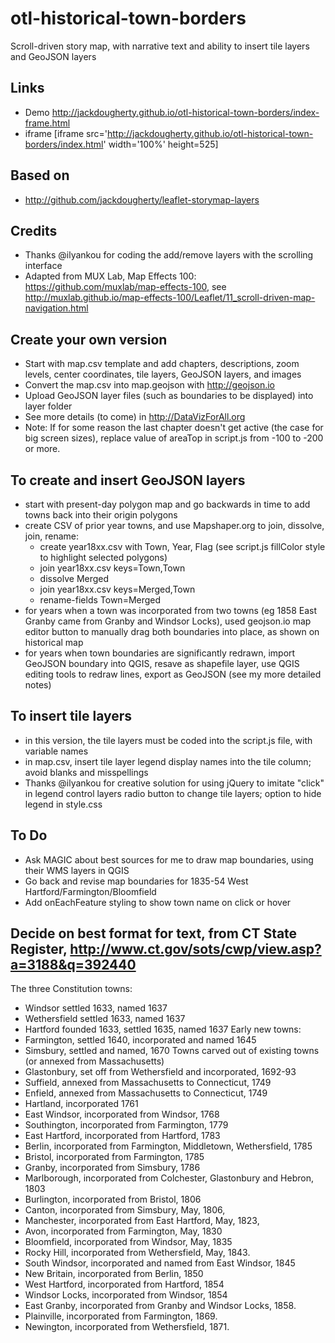 # otl-historical-town-borders
Scroll-driven story map, with narrative text and ability to insert tile layers and GeoJSON layers

## Links
- Demo http://jackdougherty.github.io/otl-historical-town-borders/index-frame.html
- iframe [iframe src='http://jackdougherty.github.io/otl-historical-town-borders/index.html' width='100%' height=525]

## Based on
- http://github.com/jackdougherty/leaflet-storymap-layers

## Credits
- Thanks @ilyankou for coding the add/remove layers with the scrolling interface  
- Adapted from MUX Lab, Map Effects 100: https://github.com/muxlab/map-effects-100, see http://muxlab.github.io/map-effects-100/Leaflet/11_scroll-driven-map-navigation.html

## Create your own version
- Start with map.csv template and add chapters, descriptions, zoom levels, center coordinates, tile layers, GeoJSON layers, and images
- Convert the map.csv into map.geojson with http://geojson.io
- Upload GeoJSON layer files (such as boundaries to be displayed) into layer folder
- See more details (to come) in http://DataVizForAll.org
- Note: If for some reason the last chapter doesn't get active (the case for big screen sizes), replace value of areaTop in script.js from -100 to -200 or more.

## To create and insert GeoJSON layers
- start with present-day polygon map and go backwards in time to add towns back into their origin polygons
- create CSV of prior year towns, and use Mapshaper.org to join, dissolve, join, rename:
  - create year18xx.csv with Town, Year, Flag (see script.js fillColor style to highlight selected polygons)
  - join year18xx.csv keys=Town,Town
  - dissolve Merged
  - join year18xx.csv keys=Merged,Town
  - rename-fields Town=Merged
- for years when a town was incorporated from two towns (eg 1858 East Granby came from Granby and Windsor Locks), used geojson.io map editor button to manually drag both boundaries into place, as shown on historical map
- for years when town boundaries are significantly redrawn, import GeoJSON boundary into QGIS, resave as shapefile layer, use QGIS editing tools to redraw lines, export as GeoJSON (see my more detailed notes)

## To insert tile layers
- in this version, the tile layers must be coded into the script.js file, with variable names
- in map.csv, insert tile layer legend display names into the tile column; avoid blanks and misspellings
- Thanks @ilyankou for creative solution for using jQuery to imitate "click" in legend control layers radio button to change tile layers; option to hide legend in style.css

## To Do
- Ask MAGIC about best sources for me to draw map boundaries, using their WMS layers in QGIS
- Go back and revise map boundaries for 1835-54 West Hartford/Farmington/Bloomfield
- Add onEachFeature styling to show town name on click or hover

## Decide on best format for text, from CT State Register, http://www.ct.gov/sots/cwp/view.asp?a=3188&q=392440

The three Constitution towns:
- Windsor settled 1633, named 1637
- Wethersfield settled 1633, named 1637
- Hartford founded 1633, settled 1635, named 1637
Early new towns:
- Farmington, settled 1640, incorporated and named 1645
- Simsbury, settled and named, 1670
Towns carved out of existing towns (or annexed from Massachusetts)
- Glastonbury, set off from Wethersfield and incorporated, 1692-93
- Suffield, annexed from Massachusetts to Connecticut, 1749
- Enfield, annexed from Massachusetts to Connecticut, 1749
- Hartland, incorporated 1761
- East Windsor, incorporated from Windsor, 1768
- Southington, incorporated from Farmington, 1779
- East Hartford, incorporated from Hartford, 1783
- Berlin, incorporated from Farmington, Middletown, Wethersfield, 1785
- Bristol, incorporated from Farmington, 1785
- Granby, incorporated from Simsbury, 1786
- Marlborough, incorporated from Colchester, Glastonbury and Hebron, 1803
- Burlington, incorporated from Bristol, 1806
- Canton, incorporated from Simsbury, May, 1806,
- Manchester, incorporated from East Hartford, May, 1823,
- Avon, incorporated from Farmington, May, 1830
- Bloomfield, incorporated from Windsor, May, 1835
- Rocky Hill, incorporated from Wethersfield, May, 1843.
- South Windsor, incorporated and named from East Windsor, 1845
- New Britain, incorporated from Berlin, 1850
- West Hartford, incorporated from Hartford, 1854
- Windsor Locks, incorporated from Windsor, 1854
- East Granby, incorporated from Granby and Windsor Locks, 1858.
- Plainville, incorporated from Farmington, 1869.
- Newington, incorporated from Wethersfield, 1871.
